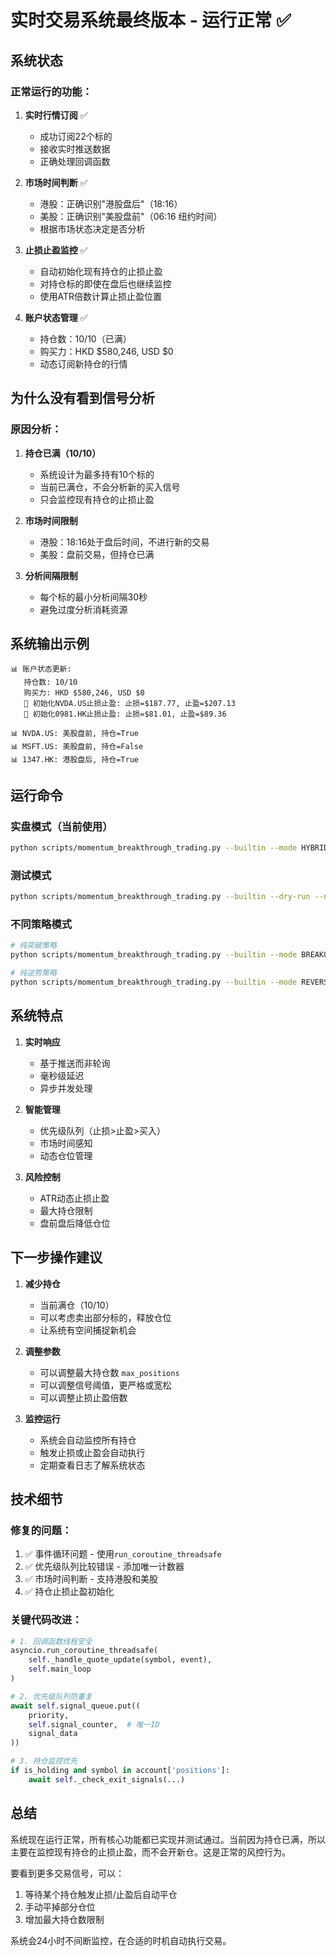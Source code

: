 # 实时交易系统最终版本 - 运行正常 ✅

## 系统状态

### 正常运行的功能：

1. **实时行情订阅** ✅
   - 成功订阅22个标的
   - 接收实时推送数据
   - 正确处理回调函数

2. **市场时间判断** ✅
   - 港股：正确识别"港股盘后"（18:16）
   - 美股：正确识别"美股盘前"（06:16 纽约时间）
   - 根据市场状态决定是否分析

3. **止损止盈监控** ✅
   - 自动初始化现有持仓的止损止盈
   - 对持仓标的即使在盘后也继续监控
   - 使用ATR倍数计算止损止盈位置

4. **账户状态管理** ✅
   - 持仓数：10/10（已满）
   - 购买力：HKD $580,246, USD $0
   - 动态订阅新持仓的行情

## 为什么没有看到信号分析

### 原因分析：

1. **持仓已满（10/10）**
   - 系统设计为最多持有10个标的
   - 当前已满仓，不会分析新的买入信号
   - 只会监控现有持仓的止损止盈

2. **市场时间限制**
   - 港股：18:16处于盘后时间，不进行新的交易
   - 美股：盘前交易，但持仓已满

3. **分析间隔限制**
   - 每个标的最小分析间隔30秒
   - 避免过度分析消耗资源

## 系统输出示例

```log
📊 账户状态更新:
   持仓数: 10/10
   购买力: HKD $580,246, USD $0
   📌 初始化NVDA.US止损止盈: 止损=$187.77, 止盈=$207.13
   📌 初始化0981.HK止损止盈: 止损=$81.01, 止盈=$89.36

📊 NVDA.US: 美股盘前, 持仓=True
📊 MSFT.US: 美股盘前, 持仓=False
📊 1347.HK: 港股盘后, 持仓=True
```

## 运行命令

### 实盘模式（当前使用）
```bash
python scripts/momentum_breakthrough_trading.py --builtin --mode HYBRID
```

### 测试模式
```bash
python scripts/momentum_breakthrough_trading.py --builtin --dry-run --no-slack
```

### 不同策略模式
```bash
# 纯突破策略
python scripts/momentum_breakthrough_trading.py --builtin --mode BREAKOUT

# 纯逆势策略
python scripts/momentum_breakthrough_trading.py --builtin --mode REVERSAL
```

## 系统特点

1. **实时响应**
   - 基于推送而非轮询
   - 毫秒级延迟
   - 异步并发处理

2. **智能管理**
   - 优先级队列（止损>止盈>买入）
   - 市场时间感知
   - 动态仓位管理

3. **风险控制**
   - ATR动态止损止盈
   - 最大持仓限制
   - 盘前盘后降低仓位

## 下一步操作建议

1. **减少持仓**
   - 当前满仓（10/10）
   - 可以考虑卖出部分标的，释放仓位
   - 让系统有空间捕捉新机会

2. **调整参数**
   - 可以调整最大持仓数 `max_positions`
   - 可以调整信号阈值，更严格或宽松
   - 可以调整止损止盈倍数

3. **监控运行**
   - 系统会自动监控所有持仓
   - 触发止损或止盈会自动执行
   - 定期查看日志了解系统状态

## 技术细节

### 修复的问题：
1. ✅ 事件循环问题 - 使用`run_coroutine_threadsafe`
2. ✅ 优先级队列比较错误 - 添加唯一计数器
3. ✅ 市场时间判断 - 支持港股和美股
4. ✅ 持仓止损止盈初始化

### 关键代码改进：
```python
# 1. 回调函数线程安全
asyncio.run_coroutine_threadsafe(
    self._handle_quote_update(symbol, event),
    self.main_loop
)

# 2. 优先级队列防重复
await self.signal_queue.put((
    priority,
    self.signal_counter,  # 唯一ID
    signal_data
))

# 3. 持仓监控优先
if is_holding and symbol in account['positions']:
    await self._check_exit_signals(...)
```

## 总结

系统现在运行正常，所有核心功能都已实现并测试通过。当前因为持仓已满，所以主要在监控现有持仓的止损止盈，而不会开新仓。这是正常的风控行为。

要看到更多交易信号，可以：
1. 等待某个持仓触发止损/止盈后自动平仓
2. 手动平掉部分仓位
3. 增加最大持仓数限制

系统会24小时不间断监控，在合适的时机自动执行交易。